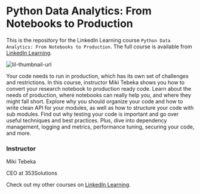 # Python Data Analytics: From Notebooks to Production
This is the repository for the LinkedIn Learning course `Python Data Analytics: From Notebooks to Production`. The full course is available from [LinkedIn Learning][lil-course-url].

![lil-thumbnail-url]

Your code needs to run in production, which has its own set of challenges and restrictions. In this course, instructor Miki Tebeka shows you how to convert your research notebook to production ready code. Learn about the needs of production, where notebooks can really help you, and where they might fall short. Explore why you should organize your code and how to write clean API for your modules, as well as how to structure your code with sub modules. Find out why testing your code is important and go over useful techniques and best practices. Plus, dive into dependency management, logging and metrics, performance tuning, securing your code, and more.

### Instructor

Miki Tebeka

CEO at 353Solutions

                            

Check out my other courses on [LinkedIn Learning](https://www.linkedin.com/learning/instructors/miki-tebeka?u=104).



[0]: # (Replace these placeholder URLs with actual course URLs)

[lil-course-url]: https://www.linkedin.com/learning/python-data-analytics-from-notebooks-to-production
[lil-thumbnail-url]: https://media.licdn.com/dms/image/v2/D560DAQEnT6lVz7p8Yw/learning-public-crop_675_1200/learning-public-crop_675_1200/0/1723061291712?e=2147483647&v=beta&t=WmlWFlKNKtKZi1l7P6RPdd7C_FD8ySDhelCU6_btrac

